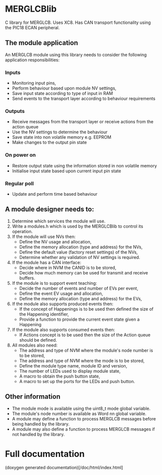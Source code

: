 # MERGLCBlib
C library for MERGLCB.
Uses XC8.
Has CAN transport functionality using the PIC18 ECAN peripheral.

## The module application
An MERGLCB module using this library needs to consider the following application responsibilities:

### Inputs
   - Monitoring input pins, 
   - Perform behaviour based upon module NV settings,
   - Save input state according to type of input in RAM
   - Send events to the transport layer according to behaviour requirements

### Outputs
   - Receive messages from the transport layer or receive actions from the action queue
   - Use the NV settings to determine the behaviour
   - Save state into non volatile memory e.g. EEPROM
   - Make changes to the output pin state

### On power on
   - Restore output state using the information stored in non volatile memory
   - Initialise input state based upon current input pin state

### Regular poll
   - Update and perform time based behaviour

## A module designer needs to:
 1. Determine which services the module will use.
 2. Write a modules.h which is used by the MERGLCBlib to control its operation.
 3. If the module will use NVs then:
     - Define the NV usage and allocation,
     - Define the memory allocation (type and address) for the NVs,
     - Define the default value (factory reset settings) of the NVs,
     - Determine whether any validation of NV settings is required.
 4. If the module has a CAN interface:
     - Decide where in NVM the CANID is to be stored,
     - Decide how much memory can be used for transmit and receive buffers.
 5. If the module is to support event teaching:
     - Decide the number of events and number of EVs per event,
     - Define the event EV usage and allocation,
     - Define the memory allocation (type and address) for the EVs,
 6. If the module also supports produced events then:
     - If the concept of Happenings is to be used then defined the size of the Happening identifier,
     - Provide a function to provide the current event state given a Happening
 7. If the module also supports consumed events then:
     - If Actions concept is to be used then the size of the Action queue should be defined.
 8. All modules also need:
     - The address and type of NVM where the module's node number is to be stored,
     - The address and type of NVM where the mode is to be stored,
     - Define the module type name, module ID and version,
     - The number of LEDs used to display module state,
     - A macro to obtain the push button state,
     - A macro to set up the ports for the LEDs and push button.

## Other information
   - The module mode is available using the uint8_t mode global variable.
   - The module's node number is available as Word nn global variable.
   - A module may define a function to process MERGLCB messages before being handled by the library.
   - A module may also define a function to process MERGLCB messages if not handled by the library. 
  
# Full documentation
(doxygen generated documentation)[/doc/html/index.html]
